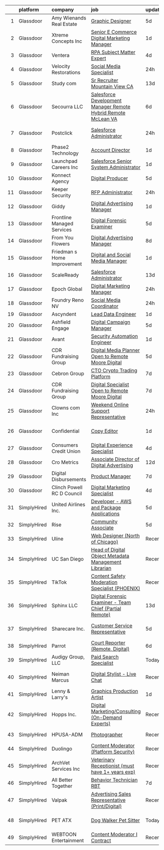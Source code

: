 

|    | platform    | company                     | job                                                                                                                                                                                                                                                                                                                                                                                                                                                                                                                                                                                                                                                                                                                                                                                                                                                                                                                                                                                                                                                                                                                                                    | update_time   | location                    |
|---:|:------------|:----------------------------|:-------------------------------------------------------------------------------------------------------------------------------------------------------------------------------------------------------------------------------------------------------------------------------------------------------------------------------------------------------------------------------------------------------------------------------------------------------------------------------------------------------------------------------------------------------------------------------------------------------------------------------------------------------------------------------------------------------------------------------------------------------------------------------------------------------------------------------------------------------------------------------------------------------------------------------------------------------------------------------------------------------------------------------------------------------------------------------------------------------------------------------------------------------|:--------------|:----------------------------|
|  1 | Glassdoor   | Amy Wienands Real Estate    | [Graphic Designer](https://www.glassdoor.com/partner/jobListing.htm?pos=104&ao=1110586&s=58&guid=00000180f9ff763d8f2247b59d49dc06&src=GD_JOB_AD&t=SR&vt=w&ea=1&cs=1_8c91e014&cb=1653461711183&jobListingId=1007877313239&cpc=672A8611FAAE4E7A&jrtk=3-0-1g3svutlhq6q3801-1g3svutlvr05c800-4e173e8ee2f93ca5--6NYlbfkN0AY4guaBc_odNxnJHTncvfwFu86WvDwtbc_K-gSZc1x5Ih_q3JUlcq5IdCIADuBt2W0sRZFA7oNyZ6NLdavbK6g6U4nXK65H04dSSXSp5p2-6k3Qz2jVZO6KfCQh8_AzN9UucH5iexJ7PjsZVUgk4t0hLcpOSnUv72Fi3ziMv5k20AjA0JGu5MF7AOovkfqb-Oo2K1HaaCPEt6gJ3jDn-LvbkmzPgpPc-WiFwpqhskKnpx8_DZJDIK8j9FcrAOIOgmmdMVWtoZZ9Y_COYDFGJP2ikoycQKFo0Dwxlr7TNo-FXnIU-Mdl7EC6-sVNKtaLpjlg1Cawz9-jzeYg_oueLVL56Ck9Ow0eEt7vGSZQo9UZyEMZLeNwCMlyxGeNASBdTAz7wDnPV7e7n9TooyACwPBiZXlQVXEme7ctl6Nnhkr7qEP9qhW1KGbTRb1N4hSYDEtvJ9yZQXUeIR3uTKhxSBLbJ7-lVlCfSLZVKrS3_re8t3tBT1iD3yuX0syxZXu_VE%3D)                                                                                                                                                                                                                                                                                              | 5d            | Waterloo, IA                |
|  2 | Glassdoor   | Xtreme Concepts Inc         | [Senior E Commerce   Digital Marketing Manager](https://www.glassdoor.com/partner/jobListing.htm?pos=106&ao=1110586&s=58&guid=00000180f9ff763d8f2247b59d49dc06&src=GD_JOB_AD&t=SR&vt=w&ea=1&cs=1_fbf738a3&cb=1653461711183&jobListingId=1007885618183&cpc=E8EA07442FE90C22&jrtk=3-0-1g3svutlhq6q3801-1g3svutlvr05c800-592b6c6df76b004b--6NYlbfkN0CQqnLIWsU0Hd9mAM9CPr_t6tpjjVh6VHQGynQ4AbzrOKu5-7YkYb5WxXcr4YwylqeBxkIpiEqDwyrvJl1AKihL_6tmFHf4uiqE_vEL_tUPaxehkru8sjq-mQsxCl5d4iA0jeAjvLZkVzKR0BKlUv82tr2thE-vQo98MVQ8tviimehEeu63TcDjP9-pX8JFx8QRvSyt_T7-OY8z6YvG8D1M3uXSyIGIwsKFTfvvboYuFj59rL5nHNWYV9qH4EAiKh1V0SNpBsRvgWmEpah67rlBL6IT-YaXlRl6pT91Olz8IG32IKweOpSxiGdBi5It7xbkIk1ZMz6Z0dof7-EAXOB7IDgOelLNJ7ujDKmRBrTNNfRHsZIB6XOYthwD29AvYo25tkUiIO3TJavtCEXKk0PruABuZ8EpBAuP5JKAOi0q7sfmX-q2eGq02jRQYsLykvkOAE4DAMzoYP-C0HXgV4yF4Wywr88GFTaVO5jVFXwgTejbivr0EaEODO0C_RNiczk5J1L6TojNP09csstQV-2rGco7yoa3_tE%3D)                                                                                                                                                                                                                                 | 1d            | Nashville, TN               |
|  3 | Glassdoor   | Ventera                     | [RPA Subject Matter Expert](https://www.glassdoor.com/partner/jobListing.htm?pos=114&ao=1110586&s=58&guid=00000180f9ff763d8f2247b59d49dc06&src=GD_JOB_AD&t=SR&vt=w&ea=1&cs=1_4e53fbca&cb=1653461711185&jobListingId=1007879092050&cpc=20E46BB5786CE82A&jrtk=3-0-1g3svutlhq6q3801-1g3svutlvr05c800-1ba84a991e331411--6NYlbfkN0AS3oPsAAmCngCu4U51_2RxXyfS7TdWOFtWPOafNW52I9l0zlAECe21vZlUoe0tQOPziLIQlI5le5MY06xB0B0kiA_0epLho_tLJ6pFYIJl3BeXVoZiQZWyBb5GYxfBvBGRw1bxoyixTqytdTSzecNOdGzjgOW8tmTsvcNVpF1jXZQ16-i0alOCS5Ayg1BygxK3sJNnmFgif8xJk8egwrqZ_T7Kq3q6u8llr3N2lP0uzTqRXYWH6iLzQay4sXbRb_txEAp1ABcJk11Q-TMx9BonCsIZfvGJ0Jmn-8Dg_4GaeSwmQRFUcnJNCU2A_gCKhWlCNZJeoy7uluC8MT8rmEmngXNd15A6hNAHV-7OcimjNi6Dac3HdpzT5eBwUVpBXgmwIzHepr6oBQOWJMshm19T8BLtW48HASRegR4dc-dcWP1c8H8zB-ieE3_km2YrGCxqnsFDGPm-qdNsiZ2KCkrwB-Ms1oeXcDtcJpFxzEORVJrs8mT6pm_arIKG-jkZivFV_VJFrS6Naw%3D%3D)                                                                                                                                                                                                                                                                       | 4d            | Remote                      |
|  4 | Glassdoor   | Velocity Restorations       | [Social Media Specialist](https://www.glassdoor.com/partner/jobListing.htm?pos=130&ao=1110586&s=58&guid=00000180f9ff763d8f2247b59d49dc06&src=GD_JOB_AD&t=SR&vt=w&ea=1&cs=1_66cf4986&cb=1653461711186&jobListingId=1007887911812&cpc=FD0C804CFA90C8E1&jrtk=3-0-1g3svutlhq6q3801-1g3svutlvr05c800-2e15cae95bf54c0c--6NYlbfkN0AN77IQYG4qNB0SF0w9dx5AeT6p643ab1gAjaH6HGqssQBJA-4q5WvA0ZG4q-PtYsqQ5oFqe6g39OEZ3-TQUG-LXbD5xCQ4UmAS22r-ZrzLLFGUlbKrvjxLh_vtdqm3XGahcz3s40AUbFpRu-TlkrNl68EzGsdWVFihgJeYJBZWkZ-iBicQOJSFPzT3qfWfXIqlewKSJT18UVnZPtPUTfjAhxfP1MtnJJjAnEptkyRvx2crrD2THwhOqubcNsgHwCACcXxIXaJJvYg4nLJ9sZ1BoNb8gDiAERQZZAVv_SFMwR2u1lW_fOH81nY4U33HV2uBS85PLG2gpufIl0KIp4QCGmKt6RVed6zeBwMbs6tZgqzNCK3Utnx9rJa2ZjTrPPnRQIMfwxygbtjJaCigJMagl6iYzZKMYGSodKr48HlflkAaSKyuEp3H1TLvh7AJqyW44AAuKXBwaVl64cSJ6m8aSlotUjv64oCpSBeXd5acU9ZCF7GREhxzGZF_pBJ59RDbpb7D8Wn52fZJMMaBBsg84KZqWS1YnQknimNG9mm2H9wF6Fiy3mxidrheggjyt3sssChbVmGjcaRpibRcwKaWMP-e1NkjZdwqH9Ge32-b3w%3D%3D)                                                                                                                                                                         | 24h           | Cantonment, FL              |
|  5 | Glassdoor   | Study com                   | [Sr Recruiter   Mountain View CA](https://www.glassdoor.com/partner/jobListing.htm?pos=120&ao=1110586&s=58&guid=00000180f9ff763d8f2247b59d49dc06&src=GD_JOB_AD&t=SR&vt=w&ea=1&cs=1_979c5e88&cb=1653461711186&jobListingId=1007855870378&cpc=EFE59A595F0F080E&jrtk=3-0-1g3svutlhq6q3801-1g3svutlvr05c800-500f9c1b86692ec1--6NYlbfkN0DTBdVKmZIyVUz9epjLLrinfsLp4iyHLMBJakMPxL5umJ2M_6SYQ22vFup5T3rHhCHaGU1gbhcDHh_lE6kUocE7vWapDvYTxqn7wGoDIBogJwpkeeEhVa40XUX0ICilOdLb4-R3p9KBKMGWUqq0giQC0iUmKmeq902-vAhZoP4g0eiO2uNi288IWONzDaW4nlEAOpJ9ASgtMKre5mbEpPCp1rZr00bA1UPlDY494yh3DOjrWr68I6nGaita0dA3AellFLsOV_pZfVjQa3IblzNasSu0JIZkZvi2bUfSPchH5bAbjue7wkzYmWjDGgZJ8ady1JLiblgjGIfiRhaJO7XBUZXZm4_3pbDyZleMoVIcryOXhnPb65zR5UwXDwj0kck9GWNQpf91V-NxXGjoMWGZmZ1-E7Szh9T6kURzm1fGKVNpPQtZadD0Ls-Lv0sX7oaIT3mAMwDHqtlfbukFkQnlaJR2DqdCUdgLIUw2giPyIRAo-p3ZQeKQwrOlJgHpH_ZM7BzjbrDM_iB4yOazkDnnk2KAFu4_PFXBEo7ZvVBlntlUiQUxEIMZ-iImRNYG9sWdpkAxldASAsiHgL_y1SiM35lifSSencDd4fB0nEC9uIRLetAXWAxZ-hZzjPb4UlG578Q7hlsE3W4LpPdsS0LBKHCVPSUjcfQLBS0AKOoMGLe0fU3TGYU_5ropwwja1mf6CoQMgGAcqfjOcVCNpvYwEOx0UUpMu-0LW8_KGn2EYhiWbsB2YdDoTwhZDTMmnoZRjyDdje2COA%3D%3D) | 13d           | Mountain View, CA           |
|  6 | Glassdoor   | Secourra LLC                | [Salesforce Development Manager   Remote   Hybrid Remote   McLean  VA](https://www.glassdoor.com/partner/jobListing.htm?pos=103&ao=1110586&s=58&guid=00000180f9ff763d8f2247b59d49dc06&src=GD_JOB_AD&t=SR&vt=w&ea=1&cs=1_03ea54f1&cb=1653461711183&jobListingId=1007873191353&cpc=C84D01262AFAFB52&jrtk=3-0-1g3svutlhq6q3801-1g3svutlvr05c800-67c91601a04daa83--6NYlbfkN0Bzkuy17zoNwKMVjyusHhR7JNYo3SmelKzW8jp1Pa4TkxStCUINJHKE4YvTTVCY21MMtca9-5Ha7rkQkQW5DKn4cyRquXgBcT2r2_Orac15ZitRf3k6MvQKZsYCPEdZZQAMDBC9KDhiqI3XowK3SZPi36nyuONeLJwZmI0O0e-hxzVnSj21PLE0rPp9kIj7ckvz95Hq0R3xWkbVBySQaOF2nB1FEzUagADMJl8BuGFWKkjrOPnhi19xugRhLjW5zCFb0Bnn34pKXDHpybEXZJ62ko2OUcnPOn2ON_Kgq_OrPF9vDO6OAvpVvO_dyKnOvezQVjZS8XobHWyjFALswbG6QqQiB0gg0ci6jyBJUG55kL9z4yOqLFv3FsLRceovfgA6LXPiZO_3JxfDwl4MYLELe7a-pCSSOq5SKVYTK6N5VQaeZY0iHJwnTqMDEyQezL9NJCr87_Do5WEd1giQJm95iAVl1u2OJ_AD7eQA7CvUYqQ5t_T9EW7bJF6qSkwGJuuAsezGsUL4Rsfsjw_qDOdvCcQg4cDsLicpxYOvtUBinhAUrM1KIHSC_hOX8GZOo5A%3D)                                                                                                                                                                          | 6d            | McLean, VA                  |
|  7 | Glassdoor   | Postclick                   | [Salesforce Administrator](https://www.glassdoor.com/partner/jobListing.htm?pos=125&ao=1110586&s=58&guid=00000180f9ff763d8f2247b59d49dc06&src=GD_JOB_AD&t=SR&vt=w&cs=1_80c1bb93&cb=1653461711186&jobListingId=1007890875225&cpc=D1B7150B9C545245&jrtk=3-0-1g3svutlhq6q3801-1g3svutlvr05c800-6b2bc666e40258c3--6NYlbfkN0Axrs77s-QdiB1nZRIgo8kTb2ag7wJd_ribfDD7twdWVg9C9se5ZECkA-hTeybIO2gL1XavBAnZ8STvMIeJx6zV3ucDT9yXyMSjM5mRdKYFFy2m0fvQ3y7GrxknD1l_KGns9k_S_kbCLtTLfhDQUvSXCqZpb1jg6aH148pyit23hDxDiTR9fWjjZfGkRsADuH2Oi3CYGSLKtH9y1TtLfF-K9NXPWbc3gHCamMDWH4a9tSeCZ9Lz7PlGDaj-t9rOh3igWolzu5wiEMbA7sS2k98uyTvMfpBoy1wt2VjgSShzoeV1NDjmnA2do8QS8vhMk_V3mMBLRkgoBR9yNCTDVO108pPE6QQteAOj5FTQpvth4nyoJ7FqbPEne3vcoEJ-mR54qAGsJLrhy0jgQsUnN-mUsiRgBs4DrOp3m79DO1kqigjonIw8_2pEmEr7NWvo2aI%3D)                                                                                                                                                                                                                                                                                                                                                           | 24h           | San Francisco, CA           |
|  8 | Glassdoor   | Phase2 Technology           | [Account Director](https://www.glassdoor.com/partner/jobListing.htm?pos=123&ao=1110586&s=58&guid=00000180f9ff763d8f2247b59d49dc06&src=GD_JOB_AD&t=SR&vt=w&ea=1&cs=1_782cc4bb&cb=1653461711186&jobListingId=1007885098395&cpc=E6B95A06C1BC174B&jrtk=3-0-1g3svutlhq6q3801-1g3svutlvr05c800-4f44540b413288ff--6NYlbfkN0CQvkt6Hh8oe9ig64tUg0k4_MRnmDES_oZLrKmhAbSo-sbCOW1K6auZGRuU-k8BGTTd_E_S6cFZkM8-XQQLUxaM3foh4tMHjkQhSM5F31HblQpXCcC8AFyxiMnQ2cubqG_qqql2D4bmZDT2Z4JORoHh5e6_IW3fHN7dG3rQ2f5hukGZA80IuhKfGsDAZjzRbfmT5Hxu3jPj4203zk1KLyXXDdC-6EUu1I3bbgfJvqgvAG0VlPTtarwQ20nmZR_SkrSZnG7106lg66qie5pEjSvACCa_Qr_XIF_oMM4xor1fZJ3Et9n6p9V_BbcEqRPO-ml0c1IrgEuu-gS2FGC86vtVSvxO_Q7v06dKMl9bNqpNk5p5i9eFCIvPml4kYzdxFT2MGxrGeMI8cFXOUJZSsorV0FxQazVai4NuG2_XfO7TCHSY9UXycwm-S7nAqnfLyWhDS7PMWeOjwaqQ07Tkt4vlHZ5hC-9xsJHgH4XqEglBRxkQXpr3Bt1tOMqCY2Z8BmlyGdzVvIMMHw%3D%3D)                                                                                                                                                                                                                                                                                | 1d            | Remote                      |
|  9 | Glassdoor   | Launchpad Careers  Inc      | [Salesforce Senior System Administrator](https://www.glassdoor.com/partner/jobListing.htm?pos=112&ao=1110586&s=58&guid=00000180f9ff763d8f2247b59d49dc06&src=GD_JOB_AD&t=SR&vt=w&ea=1&cs=1_c035197e&cb=1653461711185&jobListingId=1007886100661&cpc=D3F7CB07E435E2D0&jrtk=3-0-1g3svutlhq6q3801-1g3svutlvr05c800-a1e91468795722a2--6NYlbfkN0DAwgduWqBP7ymGN-lTADpinz2i-23XbRAyg5ywqS-MDcNn1umJtVcP-HSPwVczR_u8hB9-V_67ibS-zVA2ewvuccijHhS6uX5-wh5LwVJPs24mkoth9KYOdPw_SXmZMkdrhRf9niYfo0UOXIC9Ql5GnKNrgzYpiSQvQRHlS3qrarnagWtWPskWoyqtczBPnctPcPx4S7fZJ3fc1U1rGql_FiH9n5sZHyIFUkmNpmLAlubfRVvOTyTK97Sl5pgGPxZUWmCaayCM81oOpatMsJXVCgtOIKlP3XIRQiRcGkmjNXz379PK5hdO4svN2F-rppO7FrYU5CUaquSxsQA2EwM91xeOq2QMlu3TDvgT-zwQkm1daVimVhof0Mg3Ovcn5oeSCgJqEqK4GZ3uzd6Cu3z4dFvtvArWOK9QrxjbFRPnRn-tbn6HAm3NOcQLg5FYr0Hg40Zx7p3xUcmCSY1jBh5qtRSBa9tNNZCrbExBEUgCBXo6j-m7kWGw6gdrmQrxenahsl8ixYmLkg%3D%3D)                                                                                                                                                                                                                                                          | 1d            | Remote                      |
| 10 | Glassdoor   | Konnect Agency              | [Digital Producer](https://www.glassdoor.com/partner/jobListing.htm?pos=116&ao=1110586&s=58&guid=00000180f9ff763d8f2247b59d49dc06&src=GD_JOB_AD&t=SR&vt=w&ea=1&cs=1_01b2bb4e&cb=1653461711185&jobListingId=1007877189794&cpc=EA19F5B90D514204&jrtk=3-0-1g3svutlhq6q3801-1g3svutlvr05c800-e2996c0d105be277--6NYlbfkN0A-7AasZqH9Qn1Anb5-SGr1cEoKuvdHr_Nh2LwbaEhTGLxj4rfuMs9XcV-NO24kbR2PTjXrg1ei_7YXk4KRsIfF-v2fa7_bwbhcMBOG-cFG5SHyD_c5MC_3iNln1Opab5EXQMc24yzJ9sV-WzTpXYwSg3nXuma2U6xL2tyrmohrCt95tgoYBNinbAcYbtmwyHcRuCzgjxUBEr_XVQd3DBfRnIcu_M13Ch-u2gc_61TGH6a9XPwXgJFy07tFDDCDlSscd9V-3b_q-Dvy4JF2Foo5gOYnwN7NxMbJ0ErJnVa80s-hwuLk8o0bJHDzybDpVgjaK6U-UhcJl7IDfnL2dU23lZY1XmX5DmxwRDzP7qaGnG3BbRikwGwpFm7i6e7AvywmnckhtPpmSkIgT6IZI3ZP_ynJlK2gK9KdNOeGS877cTr3jFBeThZkN0RgiWL40--FdWrcq7l2P89eZwS4Dn416FPjUwrQAaq1FWNu24hEXA-x_sAOIUvd5-b2KRrZb6Y%3D)                                                                                                                                                                                                                                                                                              | 5d            | Remote                      |
| 11 | Glassdoor   | Keeper Security             | [RFP Administrator](https://www.glassdoor.com/partner/jobListing.htm?pos=111&ao=1110586&s=58&guid=00000180f9ff763d8f2247b59d49dc06&src=GD_JOB_AD&t=SR&vt=w&ea=1&cs=1_392e22c5&cb=1653461711184&jobListingId=1007889206850&cpc=073D3B4B6C3D1988&jrtk=3-0-1g3svutlhq6q3801-1g3svutlvr05c800-9f23bb0d7b6ca0ce--6NYlbfkN0DWtRa9NJfjQIs4MWRRqD4F41esfMsK79cV24t80VXfzS4MuagFM1iT0Zs9BQueB6IkOFzSuG1ulN-VGqiXEcu96bhJqqSKocwtfp3jWTDxQyimDZWHtFI6uzwCTem3lpm2wmAPkgZHW535Jk4KpFoNdbdzym2aaskoe4xRm77CuEmvbME_y93KEGbOciwzOce4u4B1onaWd2sdSEEmSXUiqHD-rXbehnQ4stFfLpVs93zRtNnSXQk9fjTT7HxLwqSfdnmovopIpsA2sWHIOJ3YUkBuEzjCh8YX1tsSwTJsS-Afg-qGY2dNhS4Ukc9GtswCd3K0NcFWlzqzgNZ99fd2-CkfOAt4eoTNhL962EZKr5t3Tv2aWCZUqzoRpwZGC5oKTc2BLLfSdXYHksCCV8yUEVhRUpXEM2pxb7c6QTY3U_NJb_wg3H72HzvhtswySt6dtwDOXuWNnqyZoLwEdD4eOPzn_iK2fkZG76QPlavKKjNXURoYjMiqKe0ijJNA_KBUBdJbSqUHHA%3D%3D)                                                                                                                                                                                                                                                                               | 24h           | Remote                      |
| 12 | Glassdoor   | Giddy                       | [Digital Advertising Manager](https://www.glassdoor.com/partner/jobListing.htm?pos=105&ao=1110586&s=58&guid=00000180f9ff763d8f2247b59d49dc06&src=GD_JOB_AD&t=SR&vt=w&ea=1&cs=1_02be4986&cb=1653461711183&jobListingId=1007885338943&cpc=E8EA07442FE90C22&jrtk=3-0-1g3svutlhq6q3801-1g3svutlvr05c800-5a2a8fd42ed70974--6NYlbfkN0Cd5ZvLdai7cR0fypH5_WiGezUQesq24dbKuF0ly35ya84jt7e3GFL0i2qw7sdTRxJDjYUYJ8dwGiGGzr5usHAlSYRDrfIsxWMUTiP6sMdYO25OySmrL4ik9nJ2VlTh2zvwuBVZVMQao7Y7e3Rh_uCQXthcfOYF0LH9lOQRwbSvCOG0bWhTBe997y-J2zKQzvhPnxfqUW2T3uoO9SH9PLOI1f6vyvJpK6XSrDitNhcJ2nNFTrtrFtuqTp_ThcVwxZY3yCS5leXIVlL2L4bbuHRt2AzaJ2F5KZ_zq5IEmsIIuuqnN4aeJtqAwGLgDzG5vYpGZcODwnAf86FBrr7SX_1oYErGVybYQ-37450PkqGo5BsLIILX3YmBL6vYiy9T2aDKAdrIZfbsB4oDI0700PEQHJcySQ9PlQGD-VcxQFkbQX1QOf4osZUQwgyWvhTvQbK4q9fqd0yI76iVCLfxlna_BkX8v4qFE9wnoguIvTit7cvZZxD0OtTrs3Iu8yoiT9AW2SodJ-m2ig%3D%3D)                                                                                                                                                                                                                                                                     | 1d            | Austin, TX                  |
| 13 | Glassdoor   | Frontline Managed Services  | [Digital Forensic Examiner](https://www.glassdoor.com/partner/jobListing.htm?pos=108&ao=1110586&s=58&guid=00000180f9ff763d8f2247b59d49dc06&src=GD_JOB_AD&t=SR&vt=w&ea=1&cs=1_ec03b5d8&cb=1653461711184&jobListingId=1007876262226&cpc=CAD87743A14A8386&jrtk=3-0-1g3svutlhq6q3801-1g3svutlvr05c800-a12d3af910951df5--6NYlbfkN0Ca8PyquXLeYsfsHRRSlU21L-LeKcdOYTpaCT-hvK0u89fHShMnedMRPG35m9XDlrdot4zGfH_6hBBDTP7cThGlBY8VgWE8rDYcY7AKTNTiu4mFqaBxqqyuIqxkSuJtsG6KIkDilNNyCta9eDHtK2gbS2wAmiSZzD3rj6Xy68CDlTPCbutUhuk5OhzS3-QsoTUvlqNiZbWECFhB05_sZ0cazCEN1eGhuB0B5nLopzAKTl4rhmGIq_ZSD44a6TMvCwXYZ4-8_Mr6QFSsIP0k5olkcbMKHydplE4WmjmdFdjK9it-gegaaFSin5kaY9qX5ToBgsbIzxCFLoGCVeJBQP80d-Q_BY2i5kuFsCtZ4Pqig4oX5EZovhagn3ZVtVPw3kMDtGRHUypNqqezPZlCMdwh36c9JTR7mtS7F5um04DBiGYQ1TfSoL5yOP3IbeXTAw2qOYS7RPBOavtR-TdKyvCqyv-zipEGe7g1v4FuULKEiomlSylyibf_f8YXIUNRm4nFZcJuk4MeQw%3D%3D)                                                                                                                                                                                                                                                                       | 5d            | Nashville, TN               |
| 14 | Glassdoor   | From You Flowers            | [Digital Advertising Manager](https://www.glassdoor.com/partner/jobListing.htm?pos=102&ao=1110586&s=58&guid=00000180f9ff763d8f2247b59d49dc06&src=GD_JOB_AD&t=SR&vt=w&ea=1&cs=1_9ed21304&cb=1653461711183&jobListingId=1007867054645&cpc=8197C15971FB1993&jrtk=3-0-1g3svutlhq6q3801-1g3svutlvr05c800-c8767dfe46221383--6NYlbfkN0AKJlxvyDPO5Ox-eQPrFu_DlDD8aL7pcO4B7OwJRVTorMPmHtranxhx1j0srq7EYflnpEx6wqcqk0B6TO7OBM3n6Ss0Qu7NqtaaOv5funtQ6ExnsNEBqkRcMsmZRcGnhZiLquy3zbWtSrQaneXNhyyR5T8Wwz5BNRZrA9zSZFvZATURK-HXGs_SNbxbw1fcvKWefuW1JL2bExNifqSVKGgdzYFScAuxvBKcIHmLPXj9BKNfMNVW6jxOl8Ng8NHMuvWMxaSaY3M3zllL2Tnq_5QTWkcS8tpxzmNpq-OAbfmCpk0--qaN1hwTK6JdqI2EYRiVZtnD_Oqtsxa6TGB7e-jiTYxAb8OahQQ-muRAzHsiQZCqumvqJitcAS6Ri6J2mPbXrQaiM2YqAvyTY9gqv1hi34Ut0HsCzco2T_6NdMT5H5Z8QyHPqk7Er4wmQhncOOn2fyltazcB7wSwNeaBWrNJsfdx0GxNhdxO-ChjHB0actAFCOBFYzi2vAIpgF_MBCfa-78F0Zb3dSPBFc1RpFjL)                                                                                                                                                                                                                                                                 | 8d            | Newark, NJ                  |
| 15 | Glassdoor   | Friedman s Home Improvement | [Digital and Social Media Manager](https://www.glassdoor.com/partner/jobListing.htm?pos=124&ao=1110586&s=58&guid=00000180f9ff763d8f2247b59d49dc06&src=GD_JOB_AD&t=SR&vt=w&ea=1&cs=1_27ac01a8&cb=1653461711186&jobListingId=1007886998912&cpc=009A9C8147DF705D&jrtk=3-0-1g3svutlhq6q3801-1g3svutlvr05c800-8045b03c00d1921a--6NYlbfkN0Aosqe3EHJlcEl-S-I2PFcyOh0wwrU-OCdtsLAyk5hMtsUFPJoqx1BpPAIm0CHcmWkdFo8HeA0JawOP-h6YSp8UCmla8cB54uuhqzsLmXC3WaWyuXlxR8NeLaReMigQhzvwlbmbn_alkz03yalcx6EtEMpprVOaUBlpY5WBQd3JgO0qLf696VWk42vPuzOKwDqxHWsptnL091ydlB4Z3HOUbKQsRqrdv0Bstv_nokrpExojLMxN3ThBJ7sCgLU4XxsVU9kHqVieO4gCqkWnwelCJyevtK6POSfaHov81QwjVOGpKfMHKV3kXM9Ga6s31hgCBu-n188zMBZQn5wgoJWus_O_kiONgJIGrz6yjtInaODsuh5rT7cABaB3g0bL4zvmXpj3HY0CpxRNOKZh61UBLTAYY4eLeTE4Cnk9Rmpon_4l1Bd53B5Usi_HKZSWkQ48dR5xP-ztyLa7RarNEfsHk1PwpC-CWb8ndAAXuJ8mwjoAwYzXzWzGMLx6RNdPJz-DkmUZbuJD8WX4DE-TI3yy)                                                                                                                                                                                                                                                            | 1d            | Petaluma, CA                |
| 16 | Glassdoor   | ScaleReady                  | [Salesforce Administrator](https://www.glassdoor.com/partner/jobListing.htm?pos=107&ao=1110586&s=58&guid=00000180f9ff763d8f2247b59d49dc06&src=GD_JOB_AD&t=SR&vt=w&cs=1_f152dbd1&cb=1653461711183&jobListingId=1007854755945&cpc=672A8611FAAE4E7A&jrtk=3-0-1g3svutlhq6q3801-1g3svutlvr05c800-da9738b4a56f8b7c--6NYlbfkN0CaZxX7BfbSPhRHBlr7jOBGEieClq2X48H5kUmUFnt5w5UA-KXYdotru1QOpvv48wLu_ADFh5OA3MoGKjbTO3Vhu75DYnOQ1iI2RRm-HKlbaMSoVVSRYaHSF8N7U_0bg-2oDlH2665MOPb7vRIa-FJLNS5v0wfL0C_VErINmnE_8ua8tBECYqpuxkMm_wx7liJ7TxDP6T1fsMaMBkfer2h2TjvNo2c8aRosA2BovzfqAYAl9ELBuv0Q3twrAJCMf467uNswcGrOyBDE4J8Dt817R_HZHJ09lJgA_dtzsn1Ia4Z2sSVpbqFj2kiXckeM6jwb0KtBT07_s9lIOnvEZYVm6fNJY16-CPIiCY4jrPo4SaAUfCsX8Zw7bNJItWU0-V0motH5d9h8CYpQBdjVX_8uSU81G7X9rq8UOM6gw4nZMRregtAekLXQQgcpQI0vXHjgUpB9TbafJENAyxxmb9668prqgN82QhAGJhmx3VnSe86LRE1SdPDZ3SNpn4_VbE0%3D)                                                                                                                                                                                                                                                                                           | 13d           | Saint Paul, MN              |
| 17 | Glassdoor   | Epoch Global                | [Digital Marketing Manager](https://www.glassdoor.com/partner/jobListing.htm?pos=119&ao=1110586&s=58&guid=00000180f9ff763d8f2247b59d49dc06&src=GD_JOB_AD&t=SR&vt=w&cs=1_31b28a0e&cb=1653461711185&jobListingId=1007889796774&cpc=751E07EB93E4E93C&jrtk=3-0-1g3svutlhq6q3801-1g3svutlvr05c800-23a617ec520f482c--6NYlbfkN0AZhccrYCUSJlZEde1UnGXnwlG1V9FU8luw-eezWnVYr_TjwKh1ZGohMPfSA_3YPuId5ACHfU8R4pthaBGy98DsjxcIByUyCoSxOLxtCfMOnor8V7Sd3CO949DNCJ5gY1S_BmzEM7SSuYFtYrRUQECW14OvLHnhp6GK85iRaW4zQnsP_-l7uFDSo1oOaUWk4rxvmrV7ZsGLARhIltuxUc7_9DHAzVmVMVPURFuX2g509rMfLzy8VML9ainifj9yUbAS-XQ5puiUsxjiDyoxju8uRhSJw0MgWGSVC6-WTylwNOqrIPM01NhD91MXHqJbFkrq7Ybk5VpEUjkMIhT7w9MmMbJQsExy2W9P-6VSSfc-lwAWTcpWALX-QUwZGRnbmpzmvwEPNow1spP7di7P3ag5hDz1rJuifr-QaNhN-lipyyWAnVMl33Wk73sM3i5Q9ZY%3D)                                                                                                                                                                                                                                                                                                                                                          | 24h           | Columbus, OH                |
| 18 | Glassdoor   | Foundry   Reno  NV          | [Social Media Coordinator](https://www.glassdoor.com/partner/jobListing.htm?pos=118&ao=1110586&s=58&guid=00000180f9ff763d8f2247b59d49dc06&src=GD_JOB_AD&t=SR&vt=w&ea=1&cs=1_0d8e6d0a&cb=1653461711186&jobListingId=1007889340576&cpc=19A63F97CDAE9B19&jrtk=3-0-1g3svutlhq6q3801-1g3svutlvr05c800-186b78676c3f2b24--6NYlbfkN0DLWr0FuvwmpNY589ecXM0wpB-l41nBtAe9mv-PvJGiqUom7yF09UBKjb844iga_X-bFmo132247WzvVdT9y6SGaQrLGPr_zXhtebJfOVLirYxHL8Pju7H9g4QzgTmVoeXNDiuOXe0a98wVyVZUOAPqsBfXUCeUkPbNUUwf-fUn04qLhH5MN5NgwtzUHr2jUiJsHYl8LUotMBLbzR8TXNU3KG_CAAIUM0hjuA3VK6CoKzWScwvGOVUm5RHte0ib5wYqliNdvAlgfitROGAVEQbtYMP9h0KYIUqXvZqB25jtzDvHgcWbiAFH_hZ1evT8EIwuhgwerAtHTQh_qcQLRlgtGESdUQVTX1z9IPoo-0hcG5yaHCxj3AJ_3iXsaogRWVzdO6jLtBGWWri2Q5tGcx7hDvHiWFt0hzH7pf0WJTX6tmpDrTPeF8fOWX-T8zwciq2anLWIoiZyC-Is5RB4Fo0tGcE2fcyynbimlk7QXKqrNfozK-hQGxljnu7Kbqy4U-9kNQGF-usIzQ%3D%3D)                                                                                                                                                                                                                                                                        | 24h           | Reno, NV                    |
| 19 | Glassdoor   | Ascyndent                   | [Lead Data Engineer](https://www.glassdoor.com/partner/jobListing.htm?pos=113&ao=1110586&s=58&guid=00000180f9ff763d8f2247b59d49dc06&src=GD_JOB_AD&t=SR&vt=w&ea=1&cs=1_25baf24d&cb=1653461711185&jobListingId=1007885973156&cpc=678FF63AF7ACCB7E&jrtk=3-0-1g3svutlhq6q3801-1g3svutlvr05c800-4f674c359f700322--6NYlbfkN0DzaDHVbxJ-LJZej0v9fk4K-FwNocoxjQ_zxp68kPBvchqa26RSHRhrQ0940yempI8VVlv0S4Fa7jsj2lsV1RuqHuE4Tbu8TJM4YQd2P2sHqSEN06Giy12KB4FWPkqkJVrc33aeMGxV_-xKrd-dsGUXjYopYR8rpLdYpiWD30JdK6x-yOr2g_rxL4EC-vyCWCWtC5lsOnu6u3H5BvbsEZbbFcmT1FSi6jKItMWZ4IOdl9fQmm4XGuhg0k8Xxl-Z-MF9iUg-OLS3I9cDCIIZm5CRn03WMc1mbqL_4cfhzHd33eHz4w2n3AyQSiieqrrbdGtctyL3fK2OuKwi4rY3aKeXXvVVmNb67x3JDaIZJhhyHE87WXzll-2410zKQsqb3QzRl5DkVuOD4OWi6kD243aDrGIxjEhCGW2QC7P_6YAW93D1J01QN2XDwjsz0ADsYdb9Y6N1_9bEN6wDbOhKyt9MyxJG9zDMizdMu4wcgt3JEL5CsikhXw4y1_VBgWp0fTMSEh0uNMmsOQ%3D%3D)                                                                                                                                                                                                                                                                              | 1d            | Remote                      |
| 20 | Glassdoor   | Ashfield Engage             | [Digital Campaign Manager](https://www.glassdoor.com/partner/jobListing.htm?pos=109&ao=1110586&s=58&guid=00000180f9ff763d8f2247b59d49dc06&src=GD_JOB_AD&t=SR&vt=w&cs=1_1c11106a&cb=1653461711184&jobListingId=1007876999575&cpc=3B54C55687EAAB5E&jrtk=3-0-1g3svutlhq6q3801-1g3svutlvr05c800-5bf61b46b25c6934--6NYlbfkN0Cj5q7ci9j2SncqQ1w4XhRvVZPDzgJIf779KjkIt1WaMxsQKROL_GJztySVl0aDv0A-nU6ZMv-zGi2lOtkMwocBc4SnyA1qAgzWxwgJ2eUEy45DKx-WszQUDhJeun_NkVz5UUKnNHG61W-SRlOATOMi35ttP4VDqjaswyY4dWPVE8xdeeWUwF5aVr7XUe9YPqbdrh7nfpMzGwGJwPdYJpaP5czYKQoKQn3eder7sCprbAEfnHng_l8Jw8B2X7YRAo2p6DVLk8dcL0DUHbFTfeGTvb_JfkvGE1-h4ce-2zSWmRn1p3ZIjdequZEmP34_yIegOIZRKCWXsm9z65bUEMjYHYH3xfog5LUrdUBWlNPuSQuEGwJByB61bsMLGVe5nV9uPMO9dGD2z_zllkECXRTq5Pdi2D6grpR0A1NDj4ZaIgJ96bH5Am7lke7RTmPRgC2rU1XQ64LQUymjWzTTECwWbMdEk6sZJB3EGIVu1ivZ8N0dYKcc1OC7O7pUFdPzzJKQ2T31bLDMQNwPlRsvCubsnIbcnncgBHrttEvrffI7Ehsa1uoQny8YZJ4K4qxeSXI%3D)                                                                                                                                                                                                                           | 5d            | Remote                      |
| 21 | Glassdoor   | Avant                       | [Security Automation Engineer](https://www.glassdoor.com/partner/jobListing.htm?pos=128&ao=1110586&s=58&guid=00000180f9ff763d8f2247b59d49dc06&src=GD_JOB_AD&t=SR&vt=w&ea=1&cs=1_36be9404&cb=1653461711186&jobListingId=1007885843852&cpc=8B69257BFB62E45C&jrtk=3-0-1g3svutlhq6q3801-1g3svutlvr05c800-08ff4324bb2285b4--6NYlbfkN0CZpqIKI17rmnMxlDxCB_pvW0EeGFzdeY_-PYIFBJLTKQYi8CiI1s7T0TJsGs1JLYcTjViSmdvkiBdyFcV8YGgl4wpY6210hFJCL_P8-grqAmeGewBAF10Ff5xuioHQOQxGQuB61bJg75n3RSoA629iyFJhJmvTtX6Q9Ss3RnLVrTczinuktFlBoIUQ3RtSggSeq20bLkTHfvy6FoWp8Vj1e6OYcYpEjlh2RiWLqhdtf5s6OiMVXWwngf_f8Ch2fqlsayW5-clMMTrb5ekFbtcrcLoivfzmhQRJzWa5NuNfTmIaQPd5G56iu6gQ3HNRKLVizWaV6hQgfoD1PwLqYrNHUxptc_7-we8YP4RjGF5MFRqy_1RVJLA-UcNglsVdbwLcaemnD9NecT73ixJlXPjGNQiRldDRgR6WTsjI4XC5GUTH9T1dYUmigQmqoKiKuMRIIFRuo0fyvQKvz7nSWDjWLG2xWCWCf3kuZznz4M5J3TK3roC6sytqDnbr2N7fQateR9RSh3JRzWri9XDP71X0)                                                                                                                                                                                                                                                                | 1d            | Remote                      |
| 22 | Glassdoor   | CDR Fundraising Group       | [Digital Media Planner  Open to Remote    Moore Digital](https://www.glassdoor.com/partner/jobListing.htm?pos=129&ao=1110586&s=58&guid=00000180f9ff763d8f2247b59d49dc06&src=GD_JOB_AD&t=SR&vt=w&cs=1_a0e5b5d1&cb=1653461711186&jobListingId=1007875657877&cpc=DFCAFF9DFE7B86C3&jrtk=3-0-1g3svutlhq6q3801-1g3svutlvr05c800-23c0cd94ca821a96--6NYlbfkN0DGgHZow9Xrnop5mKckGb9U4FCZz0GqfVpjGx9XEADqYOeXPCgT5ldKGmLBvGBxuLG_IlEGRlvsI4xF9Nm-qLu-rCsODxVLDYnHOK0nu45FxptoWxZF0hLCeYMLhbXdRzUM-87XTNxV4EoCJDXmsPqL4OXMA2e2qJmZDLLzAHjk_E3aD97sZzN8dVZ5Narx_Mtogb4bFjKvhV3nZxuyGlxIeJUl7Xu0KEdwPfltca5WPmWWETj8nEThL5ic-4WTBoVRkTiib-nbs1f5r2bO-4D4NYPA24R8xsqx5jMIesYYxTQXXQ8jq1nQJcjnxyJdypKE8xhhqumR5NKuUlF200WEH6187G06x_gueTpamWSyDPZAYf-87wRYlZnAZ07RjU3XGsCJbTEWIL8ddabyWm2aUYSYxfuvhwbW15VsalnvLYqc95smS8r7zMqI6M1XCkPSXbV3Wb3_AY10tm4mk9KTKz_yrf4KiJcQPg-f17k-umteb3vpyMRfCu3UGbugyhmyWvYDD0zYZw%3D%3D)                                                                                                                                                                                                                                               | 5d            | Lanham, MD                  |
| 23 | Glassdoor   | Cebron Group                | [CTO Crypto Trading Platform](https://www.glassdoor.com/partner/jobListing.htm?pos=117&ao=1110586&s=58&guid=00000180f9ff763d8f2247b59d49dc06&src=GD_JOB_AD&t=SR&vt=w&ea=1&cs=1_d5ba8e34&cb=1653461711185&jobListingId=1007869693235&cpc=883DC43018083D9A&jrtk=3-0-1g3svutlhq6q3801-1g3svutlvr05c800-3436cfa6d8b9e20a--6NYlbfkN0CQA-n_LV_NNy2ock_jAIJ67ReqIt4ARpLIGjlzGlKm_WVu7XLl9BE2428jBS3ic5ye3M4jBau1JUzzhtyBlLBhk-Kw7Riq8-GOJCIjQPOp1C_15SgKZ-O6m1PRQ-0oNjnrpcwZjK7hBvGcSbnb8jrgko2nfd_NsnbZFQG8WoGco9rz1wP4rcSNCJiRal6AtoR14tVYrFnrGAg3GUuNSBtzUSj-_pmEQMb1Lc1kdPI8xvf5Rsi6AwmWs3qASEltklPZlBsJQa0_K7MzLRHi-UtoCxZoD_h0fzTdCiQtzlDRGvMKXG-m6TLxDCeVBOu--_uwxhsjU252M9aqpkKWV9OYGOTUN_sFt0xvme-Qw1c3eQgs8eRj0rChNQZmFrxJUPw9bKbJ0Tng7hGS3HQSxswopxWOKq2ojIYPxmxSqN8i-1UQLlWa0-sUTUfvldj93flh1AywB5gpoS9dAEPr_buN6mo2b8js-uHdcXwNEzUR_9F2ouMLq2rQCL4nuoeV0iQJIjULEIacOtV9F-ssxnFe)                                                                                                                                                                                                                                                                 | 7d            | Remote                      |
| 24 | Glassdoor   | CDR Fundraising Group       | [Digital Specialist  Open to Remote    Moore Digital](https://www.glassdoor.com/partner/jobListing.htm?pos=121&ao=1110586&s=58&guid=00000180f9ff763d8f2247b59d49dc06&src=GD_JOB_AD&t=SR&vt=w&cs=1_a4a01c9f&cb=1653461711186&jobListingId=1007868927041&cpc=E6B95A06C1BC174B&jrtk=3-0-1g3svutlhq6q3801-1g3svutlvr05c800-d43630dec90719a9--6NYlbfkN0DGgHZow9Xrnop5mKckGb9U4FCZz0GqfVpjGx9XEADqYOeXPCgT5ldK3HYbHUk3T7QcMwby4poF9GkNLCSUXOMk8X5mZYXwK2aj5BQjhpLujqTwaUTcs6a2jc81a2Xuu2aw2gdKeOA8J3U0APifSw32D7XpYasb3fzz_mOcpnjrMWv4jcL0lwFPQ_QaUQSsueo2OOvRqj4r_436lv0cKgK8GclTZRhhSC2FT5QHpKfbIaMZopLBFAMndKoZIvd4XsVm2ov329JqTAFk6pYg6jJIbCbpS2HhuunilVLVb2xaH-RQ9ByM-B9xmtk_BV0yNhzkXCQCFCL2eIDy3USMxRUVrwFTQx6P7CZ64SnCrAGqm0pJ3Oxta3nwYsEFR6cKXQZKC3qK2tAL5cog62ejPxQWsIlefcWa-7HamY7-KEKAxjlxV9TZJ-J0JDh0juVPQS2baVJY3v38W9b_JLWT75eSGaD3ouIa6MpPNIh1AqAG5fXT4WN0WFCMbs-7ToW8JrjB2ms5kyNRiw%3D%3D)                                                                                                                                                                                                                                                  | 7d            | Lanham, MD                  |
| 25 | Glassdoor   | Clowns com Inc              | [Weekend Online Support Representative](https://www.glassdoor.com/partner/jobListing.htm?pos=126&ao=1110586&s=58&guid=00000180f9ff763d8f2247b59d49dc06&src=GD_JOB_AD&t=SR&vt=w&ea=1&cs=1_c2901870&cb=1653461711186&jobListingId=1007889767912&cpc=AE484BB564079092&jrtk=3-0-1g3svutlhq6q3801-1g3svutlvr05c800-4095a77076b99e03--6NYlbfkN0DWtRa9NJfjQIs4MWRRqD4F41esfMsK79cV24t80VXfzS4MuagFM1iTXimQdPN68q0KjDP9JCqenZYS2lPokPFkcpTV41Vr50QnLF7TniPAdtiTC73LqCepb21aYxvKneOWvR4jpOtYm7J6r9KNcMikB2P-nm2cE5061MNXrYDFM5lWIYllR2e5HS5BEySL9HzC14Mz1t9NO3z3qwkJpJRfqCakMVUIYcMjH84vpfGRsIoVJJZJkH06F9PAnd0XNdIpjrjGJ0xpZbm-Z3Tua4jAzyBP3S8L4D0KkWa1j4ybRg9bkyWh49XSzEYITye5eqnJ1rXl1YZXrpjyu16jqJ8T2C_rX1T4xaLjqdmpXFGOa88VGEjriBFnwciP5uODm-r-f03C20oqc_Kmk_A1iq1fQC495s99fU_4nmIsfVmvy1KihTFDcjHoOuKB4ImbcR-0mEXshaXsrahPaa01gViN3RW-AvBYMqa4rhwngj27697V_iEhSPWsJcPzBG5den4r_QQCkQojmA%3D%3D)                                                                                                                                                                                                                                                           | 24h           | Elmont, NY                  |
| 26 | Glassdoor   | Confidential                | [Copy Editor](https://www.glassdoor.com/partner/jobListing.htm?pos=122&ao=1110586&s=58&guid=00000180f9ff763d8f2247b59d49dc06&src=GD_JOB_AD&t=SR&vt=w&ea=1&cs=1_f7fc10eb&cb=1653461711186&jobListingId=1007886374949&cpc=9BAD89CD83072753&jrtk=3-0-1g3svutlhq6q3801-1g3svutlvr05c800-2c17a41c5a01d83d--6NYlbfkN0DRmNsp0MDwuqRE9PJnBroC8FD2o5licDADrzSdATSxYzgFFd179B0W5bhUknGB_BJoduZXV9bBGeQyxkcoLx_HchJQVULXd8UW4N1P71Dlz3gN1tJ8k_xSb2LYeXUX2Rxr3wSGoDLM85GJ8Tm1Usxk-5Y2uyYD4DUcUnp__z6Lv336lFGmAfV92D-EqYDIVc2tjonbrUiGgO77MNfrbkrXfR4s6p-L8vPclI6l9bK4MSmHrcjulUPlHUjbdvGWwjz2uXE7e7p0HI1DUZAV5ioFsHw7y2QCzuXtkdlCvH60pjfys5UinXp62Fnr426HAbWdC7_snQHitC987EzrQRPX_CDLJ8sQ3mcX8cKuTNR1Xck6jGdxqJU0fQMpgGyv8flX8V0Lg5qQ6ZDN3hBFhQDOV1YfK1EIYqwmo2lkXBPeXOXsvMAjINHnwOZJyJW-NIIpOAfuAkFRwajrPiVzR0IK98TOzI33rKkbfIlHlE1L8482j4OpCbbi)                                                                                                                                                                                                                                                                                                                 | 1d            | Fort Lauderdale, FL         |
| 27 | Glassdoor   | Consumers Credit Union      | [Digital Experience Specialist](https://www.glassdoor.com/partner/jobListing.htm?pos=101&ao=1110586&s=58&guid=00000180f9ff763d8f2247b59d49dc06&src=GD_JOB_AD&t=SR&vt=w&cs=1_34ef821e&cb=1653461711182&jobListingId=1007880528091&cpc=783A1142ECDFD835&jrtk=3-0-1g3svutlhq6q3801-1g3svutlvr05c800-3faf2cb7b9250d5b--6NYlbfkN0D7QFjay0xjSikYlqNIrrQNxgS2Q-UM1MyAnxLHwkvZw74gP2rLdnX_z2k4PV8tQ2T3M45heyWL2kv3_O9IDYv6XXoVxQwhHhDWPOF0gwou8kSgUlTz6erPnq0CDSyEocU6ueJvVFVYt6wt5FgQRW5-Hzz4C4ENgiBhZxSZjYyP8-sHkT5MP5AVwwd8P1CV7W1qRqBeCrHGLCaBCLtPjPM8ixeS-CAogsu8mk0wL-9sLSUseTIFWFLUDLOMnEEfUTpU4ZNaAZkrYkG4WZ085u8qCdFBePAnTz8OX3XqbiDUfzGf03DnudJLppo5yJseFjsyYqJsc182c4xmxNAw839ZFRYvU9mZxO68jQDMpTIdOS1q_ut3rndCXZ0hH3pSZ9HgabgfPhHf8di6nRqC9l3fX6djJHwgdaj04Qu3_Doz9NU3pHe5meYfFfP9FsCqmv8XBIut-I_qY9ymcMPaxp_6uj7CYhtFhkqMbpaaVohbFF6pZdRmc4y5H-E3TCkbabf33wSpReFlNM1l7vWNpJbex680E22vmHzQYb1KQ2sqE3Qu9HUpnCno0M5gK0pSOt-a8hbPePGb4EkV0rudhCXsfV4xYOkw8aGOmSvV4UFFq6aLMNCX5u1jOVckGuwCp9W_h7-GGjroZtMHK38oZBKCfcinb5kIXdJnbt1FYgijIFot7AJ8e-IHr81bcNB1wMGWNltAVDOuyJ8_jU72xCHr6hY6ebOraFnrQLiIeGgQtzEL94X6d0wq)                                    | 4d            | Lake Forest, IL             |
| 28 | Glassdoor   | Cro Metrics                 | [Associate Director of Digital Advertising](https://www.glassdoor.com/partner/jobListing.htm?pos=127&ao=1110586&s=58&guid=00000180f9ff763d8f2247b59d49dc06&src=GD_JOB_AD&t=SR&vt=w&cs=1_3a05b270&cb=1653461711186&jobListingId=1007857413890&cpc=BBBD384EA192911E&jrtk=3-0-1g3svutlhq6q3801-1g3svutlvr05c800-8ae9c0007bdc53c7--6NYlbfkN0CCbOqLFAkE17MDkfB5QkeK_R8bo7qf9dndHNr_grrY-ONY0ONWnhRfiBmx9LwZynKGt9qKzADJeOTn2W6NW-dE4wxkCwPQO2f5PKNKpx29YTbQQ3QTDRmC-Ml4BgtMsN7RrVrfWRHVLKgYddChc1c-eUthDJQx3CXy0jkOHViKSMHuCJXWQu3FEZoDqBzY0p02k3HjZuHzF-7bTIqu5h9eG6zki7WqTkZy4StLc4z-w3V_wSIh8KxEoGrFDb8bdVZiGMmgcDrnuGautlBI5xKb0k5F09Vts-jF7wseUkOHZjRzUTjTzt9_9t_aLbYLJ49vo20xyE7e2D72qC351H97vQjYv3H-Sc2LxhlXyPUsSLypf4RALh2n2J-ymU4Lw1n_G4y29tRzPY9FnOBVVirg-QZeqFZdY6l0jBFj2php99DUTqOIsDN-1Hy_8yjzn8U%3D)                                                                                                                                                                                                                                                                                                                                          | 12d           | Atlanta, GA                 |
| 29 | Glassdoor   | Digital Disbursements       | [Product Manager](https://www.glassdoor.com/partner/jobListing.htm?pos=110&ao=1110586&s=58&guid=00000180f9ff763d8f2247b59d49dc06&src=GD_JOB_AD&t=SR&vt=w&ea=1&cs=1_69941618&cb=1653461711184&jobListingId=1007869427698&cpc=1DA97EEC6DEC5F4A&jrtk=3-0-1g3svutlhq6q3801-1g3svutlvr05c800-d8c8695418b0c061--6NYlbfkN0ACu_hgM4mYOpGjE6TXudS1eLEYdlotK5aSiNrSIRlNjh-XtxVbfFwzAsEPgGsCcs1lDRWs5MvBBNzK55vJjSMNoY1AX2hU5nDBdITElRWxD21jSPo_8pRjZOcavEaWCzJIV0_3jYMaJ9bTF_MwW6At6wAXUGWZO1jVIZm14Bk4sidbuH6kN3upy74KUw8iWnfI8CgnFPTTOdmCbjywGEwH6Nblr6Ew2vxD6Cz4bTEea4s1DpGwKUwn5dqpLhCiwC3nHTUtf-mtLNaorM14ihUOhVuiJaBhgdWuEAcM1FJYfjnqlJPpI7RVcs76lr2G0xrz3YFE3YK5zGXR7Uf0ufuwmVTmcroiInS297gHjPI4ThfAqGHmQMsHEcgv8RzfET1qTXnQsOdxpWpE5z6RsxvF0-_-eBTOzowixhkEPtWBo8d8EFck4sYJaTfSB_u8EkUqk35dIvZ3yXrw35GlwXLryHLNiN_sslUjRXsL08KuShdnOfZDnr7EWjYu2Le5ymQ%3D)                                                                                                                                                                                                                                                                                               | 7d            | Santa Monica, CA            |
| 30 | Glassdoor   | Clinch Powell RC D Council  | [Digital Marketing Specialist](https://www.glassdoor.com/partner/jobListing.htm?pos=115&ao=1110586&s=58&guid=00000180f9ff763d8f2247b59d49dc06&src=GD_JOB_AD&t=SR&vt=w&ea=1&cs=1_c6914147&cb=1653461711185&jobListingId=1007880222929&cpc=31763034DC79FFE4&jrtk=3-0-1g3svutlhq6q3801-1g3svutlvr05c800-ebd076868c58f5e8--6NYlbfkN0A953Z9EfJZc5Z9y7Wb0NkuJO-5BBnqXCJSieP3bN3oTyta-AqxrgW_tPKoz4Zz_3GuBjiMb0ylc4Cqp7gI6fva33y874gUybiHnJZKtWntHgOjcMCckHV5BsaqZNPXt7R9Ev0o9Iag7RqhQuqjng4ArHhcrlthIQlckBPgG4sn7PtqWJbPrs3WbIV3s0UwVuX73ChayDSfBHrZ8l0DHKslk2V8SWC3quFttT_pb3aBXgOtDlfQ_l6YNbCfKAAgJGP8yXK1xmsVRGR7sRgcFspizfg0SWy1BL57VGv3orKPzWdB4ktPH2CiiyETBORTJwbv7jGyA2Lby284GTWY2ReBCw31NIroPeale7PSGmQOq_c6LgC8et0nz1lpLxQd2ZMoB_7sak8UDui75Q01UkjaXmUib6uPjxlgCfs7QyrP5E7GOcxMEApGOwOQwPlHZctZ1ZGZ8zB54zAb9pBgdS2o9zRtQXqUxZ_d_lcIBZr-5bVpUokebCyTirHpEz8okRNamuNtEQpoCQ%3D%3D)                                                                                                                                                                                                                                                                    | 4d            | Rutledge, TN                |
| 31 | SimplyHired | United Airlines Inc.        | [Developer - AWS and Package Applications](https://www.simplyhired.com/job/rdubhJ51L3JEB-as96Mh06J_nObEIyQZrAAb3p28gOVqYeSs4MtkRw?q=digital+platform)                                                                                                                                                                                                                                                                                                                                                                                                                                                                                                                                                                                                                                                                                                                                                                                                                                                                                                                                                                                                  | 5d            | Chicago, IL                 |
| 32 | SimplyHired | Rise                        | [Community Associate](https://www.simplyhired.com/job/v5eoB2-nT4pauGWjrDu1822Pvqlueb1R-pv2IszuVtOkGJgKoaydcA?q=digital+platform)                                                                                                                                                                                                                                                                                                                                                                                                                                                                                                                                                                                                                                                                                                                                                                                                                                                                                                                                                                                                                       | 5d            | Remote                      |
| 33 | SimplyHired | Uline                       | [Web Designer (North of Chicago)](https://www.simplyhired.com/job/R7nnTqvsbmA4vbD-Y5wWE_kvbR_E8JahJe36WFvxALSsjU3nTzxarA?q=digital+platform)                                                                                                                                                                                                                                                                                                                                                                                                                                                                                                                                                                                                                                                                                                                                                                                                                                                                                                                                                                                                           | Recently      | Chicago, IL                 |
| 34 | SimplyHired | UC San Diego                | [Head of Digital Object Metadata Management Librarian](https://www.simplyhired.com/job/IeSxMXl58cixCHrkIAYj9IcfnnxxYbv9MfUEe3AJOT4PjFuDJbdC0w?q=digital+platform)                                                                                                                                                                                                                                                                                                                                                                                                                                                                                                                                                                                                                                                                                                                                                                                                                                                                                                                                                                                      | Recently      | La Jolla, CA                |
| 35 | SimplyHired | TikTok                      | [Content Safety Moderation Specialist (PHOENIX)](https://www.simplyhired.com/job/4dZAIweBHZVvrJ4tpjsof0lW2rdYwkanX811I2TJUkIMX9L1h12Dbw?q=digital+platform)                                                                                                                                                                                                                                                                                                                                                                                                                                                                                                                                                                                                                                                                                                                                                                                                                                                                                                                                                                                            | Recently      | Phoenix, AZ                 |
| 36 | SimplyHired | Sphinx LLC                  | [Digital Forensic Examiner - Team Chief (Partial Remote)](https://www.simplyhired.com/job/uOj6w6QOsQAUnypJtm6n0Mg76Zn4j6fC_Hc9uAb95NJkfokPrlHuVg?q=digital+platform)                                                                                                                                                                                                                                                                                                                                                                                                                                                                                                                                                                                                                                                                                                                                                                                                                                                                                                                                                                                   | 13d           | Springfield, VA             |
| 37 | SimplyHired | Sharecare Inc.              | [Customer Service Representative](https://www.simplyhired.com/job/fwT4cFg-EtvKBtJq3DXLNBB9CBGPP8-h8qORSI01kTouw-4eJYNDKg?q=digital+platform)                                                                                                                                                                                                                                                                                                                                                                                                                                                                                                                                                                                                                                                                                                                                                                                                                                                                                                                                                                                                           | 5d            | San Jose, CA +3 locations   |
| 38 | SimplyHired | Parrot                      | [Court Reporter (Remote, Digital)](https://www.simplyhired.com/job/xiJEfYfzWqyKogBXotnL6JssK0QZYa4jOIPGq_E4rgDhwMQYnjriGA?q=digital+platform)                                                                                                                                                                                                                                                                                                                                                                                                                                                                                                                                                                                                                                                                                                                                                                                                                                                                                                                                                                                                          | 6d            | Georgia                     |
| 39 | SimplyHired | Audigy Group, LLC           | [Paid Search Specialist](https://www.simplyhired.com/job/cjTf7ZBNdwTUBUWPcqqMXV1j5YwvaDCcz2XiTxI9t3RpWxjRWCc2ug?q=digital+platform)                                                                                                                                                                                                                                                                                                                                                                                                                                                                                                                                                                                                                                                                                                                                                                                                                                                                                                                                                                                                                    | Today         | Vancouver, WA               |
| 40 | SimplyHired | Neiman Marcus               | [Digital Stylist - Live Chat](https://www.simplyhired.com/job/CvAFVMCN-TRQZsigpMCF7Ee_TPbgo-YZ-wSTRRjzCONd7kgls9rG_w?q=digital+platform)                                                                                                                                                                                                                                                                                                                                                                                                                                                                                                                                                                                                                                                                                                                                                                                                                                                                                                                                                                                                               | Recently      | Phoenix, AZ +4 locations    |
| 41 | SimplyHired | Lenny & Larry's             | [Graphics Production Artist](https://www.simplyhired.com/job/mr071tDHWTVeU6ZGvKSoSMk20Igi9t-ThnWw_BxI3H1uwTaQHK8BNQ?q=digital+platform)                                                                                                                                                                                                                                                                                                                                                                                                                                                                                                                                                                                                                                                                                                                                                                                                                                                                                                                                                                                                                | 1d            | Remote                      |
| 42 | SimplyHired | Hopps Inc.                  | [Digital Marketing/Consulting (On-Demand Experts)](https://www.simplyhired.com/job/SgWHDR-DunahCtUJSZs-hBApBRAAVSdUvnmIq-YQ5r8kUiO0HvKFMQ?q=digital+platform)                                                                                                                                                                                                                                                                                                                                                                                                                                                                                                                                                                                                                                                                                                                                                                                                                                                                                                                                                                                          | Recently      | Remote                      |
| 43 | SimplyHired | HPUSA-ADM                   | [Photographer](https://www.simplyhired.com/job/TsPQ3j7EHZ1zDa2v6zVvOwjSpoSW1gvsJ64P1KToYTgK9gq0GLK_MA?q=digital+platform)                                                                                                                                                                                                                                                                                                                                                                                                                                                                                                                                                                                                                                                                                                                                                                                                                                                                                                                                                                                                                              | Recently      | San Jose, CA                |
| 44 | SimplyHired | Duolingo                    | [Content Moderator (Platform Security)](https://www.simplyhired.com/job/IVWkfenPN8jef4oopzzLLRHWe3-l1oBWjn__wSJ384Mo3HTz-_Iw4Q?q=digital+platform)                                                                                                                                                                                                                                                                                                                                                                                                                                                                                                                                                                                                                                                                                                                                                                                                                                                                                                                                                                                                     | Recently      | Remote                      |
| 45 | SimplyHired | ArchVet Services Inc        | [Veterinary Receptionist (must have 1+ years exp)](https://www.simplyhired.com/job/jbGNwimpH_INS5rQrK0cr_Xl34_xtUUtMCmRvYloC17uzyqb1vmZ8A?q=digital+platform)                                                                                                                                                                                                                                                                                                                                                                                                                                                                                                                                                                                                                                                                                                                                                                                                                                                                                                                                                                                          | Recently      | San Jose, CA                |
| 46 | SimplyHired | All Better Together         | [Behavior Technician RBT](https://www.simplyhired.com/job/-dnVd6pCsOR1BcxtJXZvpQ50H4fA4JJJpaSXNFZCPftjiufvQhi6UQ?q=digital+platform)                                                                                                                                                                                                                                                                                                                                                                                                                                                                                                                                                                                                                                                                                                                                                                                                                                                                                                                                                                                                                   | 7d            | San Jose, CA                |
| 47 | SimplyHired | Valpak                      | [Advertising Sales Representative (Print/Digital)](https://www.simplyhired.com/job/v2yeHdPKA4D98Hnhe8M3XPBm8xU7RzFQQp-rIGqcVKMzpa8w4t6b_A?q=digital+platform)                                                                                                                                                                                                                                                                                                                                                                                                                                                                                                                                                                                                                                                                                                                                                                                                                                                                                                                                                                                          | Recently      | San Jose, CA                |
| 48 | SimplyHired | PET ATX                     | [Dog Walker Pet Sitter](https://www.simplyhired.com/job/sx66g8kRqkMaKX559Yu9UOq11MXHSTQJwby8tzF5mpk4LqWDbrPQfA?q=digital+platform)                                                                                                                                                                                                                                                                                                                                                                                                                                                                                                                                                                                                                                                                                                                                                                                                                                                                                                                                                                                                                     | Today         | Sunnyvale, CA +32 locations |
| 49 | SimplyHired | WEBTOON Entertainment       | [Content Moderator I Contract](https://www.simplyhired.com/job/s7VgIbJDuRzvW5xOKUSL2CJJDri-fDDlF1VSLc5elgoJyL4E7v2kyQ?q=digital+platform)                                                                                                                                                                                                                                                                                                                                                                                                                                                                                                                                                                                                                                                                                                                                                                                                                                                                                                                                                                                                              | Recently      | Los Angeles, CA             |